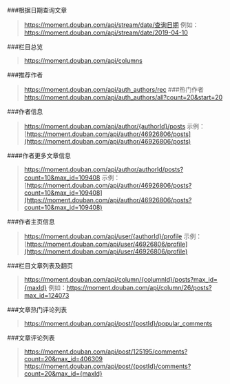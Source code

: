 ###根据日期查询文章
>https://moment.douban.com/api/stream/date/查询日期
>例如：https://moment.douban.com/api/stream/date/2019-04-10

###栏目总览
>https://moment.douban.com/api/columns

###推荐作者

>https://moment.douban.com/api/auth_authors/rec
###热门作者
>https://moment.douban.com/api/auth_authors/all?count=20&start=20


###作者信息

> https://moment.douban.com/api/author/{authorId}/posts
>示例：[https://moment.douban.com/api/author/46926806/posts](https://moment.douban.com/api/author/46926806/posts)


####作者更多文章信息
>https://moment.douban.com/api/author/authorId/posts?count=10&max_id=109408
>示例：[https://moment.douban.com/api/author/46926806/posts?count=10&max_id=109408](https://moment.douban.com/api/author/46926806/posts?count=10&max_id=109408)

###作者主页信息
>https://moment.douban.com/api/user/{authorId}/profile
>示例：[https://moment.douban.com/api/user/46926806/profile](https://moment.douban.com/api/user/46926806/profile)

###栏目文章列表及翻页
> https://moment.douban.com/api/column/{columnId}/posts?max_id={maxId}
>例如：https://moment.douban.com/api/column/26/posts?max_id=124073

###文章热门评论列表
>https://moment.douban.com/api/post/{postId}/popular_comments

###文章评论列表
>https://moment.douban.com/api/post/125195/comments?count=20&max_id=406309
>https://moment.douban.com/api/post/{postId}/comments?count=20&max_id={maxId}

